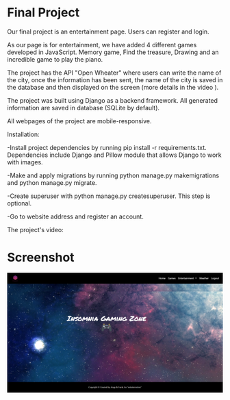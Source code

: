 # Final Project

Our final project is an entertainment page. Users can register and login.

As our page is for entertainment, we have added 4 different games developed in JavaScript. Memory game, Find the treasure, Drawing and an incredible game to play the piano.

The project has the API "Open Wheater" where users can write the name of the city, once the information has been sent, the name of the city is saved in the database and then displayed on the screen (more details in the video ).

The project was built using Django as a backend framework. All generated information are saved in database (SQLite by default).

All webpages of the project are mobile-responsive.


Installation:

-Install project dependencies by running pip install -r requirements.txt. Dependencies include Django and Pillow module that allows Django to work with images.

-Make and apply migrations by running python manage.py makemigrations and python manage.py migrate.

-Create superuser with python manage.py createsuperuser. This step is optional.

-Go to website address and register an account.

The project's video: 

# Screenshot
![Screenshot](games/static/img/page.png)
